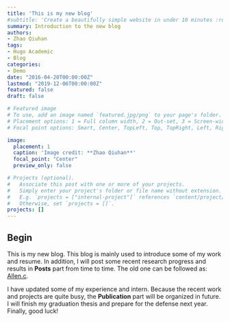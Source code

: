 ```yaml
---
title: 'This is my new blog'
#subtitle: 'Create a beautifully simple website in under 10 minutes :rocket:'
summary: Introduction to the new blog
authors:
- Zhao Qiuhan
tags:
- Hugo Academic
- Blog
categories:
- Demo
date: "2016-04-20T00:00:00Z"
lastmod: "2019-12-06T00:00:00Z"
featured: false
draft: false

# Featured image
# To use, add an image named `featured.jpg/png` to your page's folder.
# Placement options: 1 = Full column width, 2 = Out-set, 3 = Screen-width
# Focal point options: Smart, Center, TopLeft, Top, TopRight, Left, Right, BottomLeft, Bottom, BottomRight

image:
  placement: 1
  caption: 'Image credit: **Zhao Qiuhan**'
  focal_point: "Center"
  preview_only: false

# Projects (optional).
#   Associate this post with one or more of your projects.
#   Simply enter your project's folder or file name without extension.
#   E.g. `projects = ["internal-project"]` references `content/project/deep-learning/index.md`.
#   Otherwise, set `projects = []`.
projects: []
---
```


## Begin

This is my new blog. This blog is mainly used to introduce some of my work and resume. In addition, I will post some recent research progress and results in **Posts** part from time to time. The old one can be followed as: [Allen.c](https://www.cnblogs.com/catallen/).

I have updated some of my experience and intern. Because the recent work and projects are quite busy, the **Publication** part will be organized in future.  I will finish my graduation thesis and prepare for the defense next year. Finally, good luck!

